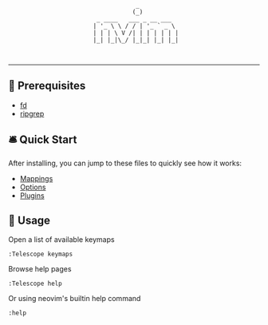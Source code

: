 <div align='center'>

```
             _           
            (_)          
  _ ____   ___ _ __ ___  
 | '_ \ \ / / | '_ ` _ \ 
 | | | \ V /| | | | | | |
 |_| |_|\_/ |_|_| |_| |_|
                         
                         
```

</div>

---

## 🚦 Prerequisites

- [fd](https://github.com/sharkdp/fd)
- [ripgrep](https://github.com/BurntSushi/ripgrep)

## 🛎️ Quick Start

After installing, you can jump to these files to quickly see how it works:

- [Mappings](fnl/jev/core/keymaps.fnl)
- [Options](fnl/jev/core/options.fnl)
- [Plugins](lua/jev/plugins)

## 🚀 Usage

Open a list of available keymaps
```
:Telescope keymaps
```

Browse help pages
```
:Telescope help
```

Or using neovim's builtin help command
```
:help
```
